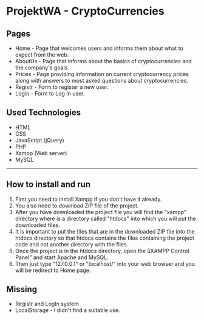 # ProjektWA - CryptoCurrencies

## Pages
- Home - Page that welcomes users and informs them about what to expect from the web.
- AboutUs - Page that informs about the basics of cryptocurrencies and the company's goals.
- Prices - Page providing information on current cryptocurrency prices along with answers to most asked questions about cryptocurrencies.
- Registr - Form to register a new user.
- Login - Form to Log In user.

## Used Technologies
- HTML
- CSS
- JavaScript (jQuery)
- PHP
- Xampp (Web server)
- MySQL

---

## How to install and run

1. First you need to install Xampp if you don't have it already.
2. You also need to download ZIP file of the project.
3. After you have downloaded the project file you will find the "xampp" directory where is a directory called "htdocs" into which you will put the downloaded files.
4. It is important to put the files that are in the downloaded ZIP file into the htdocs directory so that htdocs contains the files containing the project code and not another directory with the files.
5. Once the project is in the htdocs directory, open the ůXAMPP Control Panel" and start Apache and MySQL.
6. Then just type "127.0.0.1" or "localhost/" into your web browser and you will be redirect to Home page.

## Missing
- Registr and LogIn system
- LocalStorage - I didn't find a suitable use.